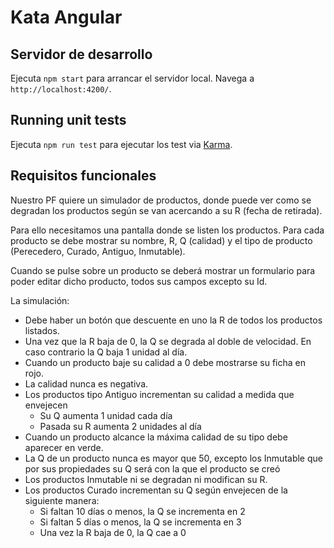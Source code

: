 # Kata Angular

## Servidor de desarrollo

Ejecuta `npm start` para arrancar el servidor local. Navega a `http://localhost:4200/`.

## Running unit tests

Ejecuta `npm run test` para ejecutar los test via [Karma](https://karma-runner.github.io).

## Requisitos funcionales

Nuestro PF quiere un simulador de productos, donde puede ver como se degradan los productos según se van acercando a su R (fecha de retirada).

Para ello necesitamos una pantalla donde se listen los productos. Para cada producto se debe mostrar su nombre, R, Q (calidad) y el tipo de producto (Perecedero, Curado, Antiguo, Inmutable).

Cuando se pulse sobre un producto se deberá mostrar un formulario para poder editar dicho producto, todos sus campos excepto su Id.

La simulación:

* Debe haber un botón que descuente en uno la R de todos los productos listados.
* Una vez que la R baja de 0, la Q se degrada al doble de velocidad. En caso contrario la Q baja 1 unidad al día.
* Cuando un producto baje su calidad a 0 debe mostrarse su ficha en rojo.
* La calidad nunca es negativa.
* Los productos tipo Antiguo incrementan su calidad a medida que envejecen
  * Su Q aumenta 1 unidad cada día
  * Pasada su R aumenta 2 unidades al día
* Cuando un producto alcance la máxima calidad de su tipo debe aparecer en verde.
* La Q de un producto nunca es mayor que 50, excepto los Inmutable que por sus propiedades su Q será con la que el producto se creó
* Los productos Inmutable ni se degradan ni modifican su R.
* Los productos Curado incrementan su Q según envejecen de la siguiente manera:
  * Si faltan 10 días o menos, la Q se incrementa en 2
  * Si faltan 5 días o menos, la Q se incrementa en 3
  * Una vez la R baja de 0, la Q cae a 0
